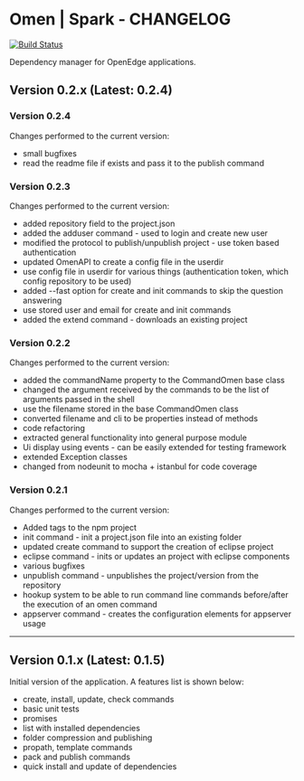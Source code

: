 # Omen | Spark - CHANGELOG
[![Build Status](https://travis-ci.org/thg2oo6/spark-omen.svg?branch=master)](https://travis-ci.org/thg2oo6/spark-omen)

Dependency manager for OpenEdge applications.

## Version 0.2.x (Latest: 0.2.4)

### Version 0.2.4

Changes performed to the current version:
   * small bugfixes
   * read the readme file if exists and pass it to the publish command

### Version 0.2.3

Changes performed to the current version:
   * added repository field to the project.json
   * added the adduser command - used to login and create new user
   * modified the protocol to publish/unpublish project - use token based authentication
   * updated OmenAPI to create a config file in the userdir
   * use config file in userdir for various things (authentication token, which config repository to be used)
   * added --fast option for create and init commands to skip the question answering
   * use stored user and email for create and init commands
   * added the extend command - downloads an existing project

### Version 0.2.2

Changes performed to the current version:
   * added the commandName property to the CommandOmen base class
   * changed the argument received by the commands to be the list of
   arguments passed in the shell
   * use the filename stored in the base CommandOmen class
   * converted filename and cli to be properties instead of methods
   * code refactoring
   * extracted general functionality into general purpose module
   * Ui display using events - can be easily extended for testing framework
   * extended Exception classes
   * changed from nodeunit to mocha + istanbul for code coverage

### Version 0.2.1

Changes performed to the current version:
   * Added tags to the npm project
   * init command - init a project.json file into an existing folder
   * updated create command to support the creation of eclipse project
   * eclipse command - inits or updates an project with eclipse components
   * various bugfixes
   * unpublish command - unpublishes the project/version from the repository
   * hookup system to be able to run command line commands before/after the
   execution of an omen command
   * appserver command - creates the configuration elements for appserver usage

--- 

## Version 0.1.x (Latest: 0.1.5)
    
Initial version of the application. A features list is shown below:
   * create, install, update, check commands
   * basic unit tests
   * promises
   * list with installed dependencies
   * folder compression and publishing
   * propath, template commands
   * pack and publish commands
   * quick install and update of dependencies